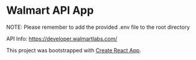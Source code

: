 # Walmart API App

NOTE: Please remember to add the provided .env file to the root directory

API Info: https://developer.walmartlabs.com/

This project was bootstrapped with [Create React App](https://github.com/facebookincubator/create-react-app).
